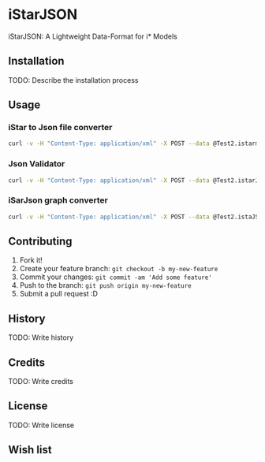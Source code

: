 # iStarJSON

iStarJSON: A Lightweight Data-Format for i* Models

## Installation

TODO: Describe the installation process

## Usage
### iStar to Json file converter
```sh
curl -v -H "Content-Type: application/xml" -X POST --data @Test2.istarml http://testoneosseco.azurewebsites.net/iStarJSONServiceREST/istar/istarToJSON
```
### Json Validator
```sh
curl -v -H "Content-Type: application/xml" -X POST --data @Test2.istarJSON http://testoneosseco.azurewebsites.net/iStarJSONServiceREST/istar/istarJSONvalidator
```

### iSarJson graph converter
```sh
curl -v -H "Content-Type: application/xml" -X POST --data @Test2.istaJSON http://localhost:8080/iStarJSONServiceREST/istar/istarJSONconverter/param?layaout=dot&type=pdf" > o.pdf
```


## Contributing

1. Fork it!
2. Create your feature branch: `git checkout -b my-new-feature`
3. Commit your changes: `git commit -am 'Add some feature'`
4. Push to the branch: `git push origin my-new-feature`
5. Submit a pull request :D

## History

TODO: Write history

## Credits

TODO: Write credits

## License

TODO: Write license

## Wish list



